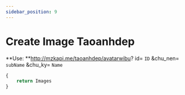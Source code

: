 ```yaml
---
sidebar_position: 9
---
```

# Create Image Taoanhdep


**Use: **http://mzkapi.me/taoanhdep/avatarwibu? id= `ID` &chu_nen= `subName` &chu_ky= `Name`

```jsx title="http://mzkapi.me/taoanhdep/avatarwibu?id=1&chu_nen=MạnhICT&chu_ky=MạnhG"
{
    return Images
}
```